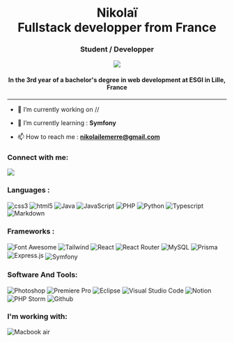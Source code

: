<h1 align="center">Nikolaï <br /> Fullstack developper from France</h1>
<h3 align="center">Student / Developper</h3>
<p align="center">
<img src="https://badges.zahtec.com/views/nikoolaii">
</p>
<h4 align="center">In the 3rd year of a bachelor's degree in web development at ESGI in Lille, France</h4>
<hr />

- 🔭 I’m currently working on //

- 🌱 I’m currently learning : **Symfony**

- 📫 How to reach me : **nikolailemerre@gmail.com**

<h3 align="left">Connect with me:</h3>
<p align="left">
<a href="https://www.linkedin.com/in/nikola%C3%AF-lemerre-bb1a18215/" target="_blank"><img align="center" src="https://img.shields.io/badge/LinkedIn-0077B5?style=for-the-badge&logo=linkedin&logoColor=white" /></a>
</p>

<h3 align="left">Languages :</h3>
<p align = "left">
<img align = "center" src="https://img.shields.io/badge/CSS-239120?&style=for-the-badge&logo=css3&logoColor=white" alt="css3" /> <img align = "center" src="https://img.shields.io/badge/HTML-239120?style=for-the-badge&logo=html5&logoColor=white" alt="html5" /> <img align = "center" src="https://img.shields.io/badge/Java-ED8B00?style=for-the-badge&logo=openjdk&logoColor=white" alt="Java" /> <img align = "center" src="https://img.shields.io/badge/JavaScript-323330?style=for-the-badge&logo=javascript&logoColor=F7DF1E" alt="JavaScript" /> <img align = "center" src="https://img.shields.io/badge/PHP-777BB4?style=for-the-badge&logo=php&logoColor=white" alt="PHP" /> <img align = "center" src="https://img.shields.io/badge/Python-3776AB?style=for-the-badge&logo=python&logoColor=white" alt="Python"/> <img align = "center" src="https://img.shields.io/badge/TypeScript-007ACC?style=for-the-badge&logo=typescript&logoColor=white" alt="Typescript"/> <img align = "center" src="https://img.shields.io/badge/Markdown-000000?style=for-the-badge&logo=markdown&logoColor=white" alt="Markdown" /></p>

<h3 align="left">Frameworks :</h3>
<p align = "left">
<img align = "center" src="https://img.shields.io/badge/Font_Awesome-339AF0?style=for-the-badge&logo=fontawesome&logoColor=white" alt="Font Awesome" /> <img align = "center" src = "https://img.shields.io/badge/Tailwind_CSS-38B2AC?style=for-the-badge&logo=tailwind-css&logoColor=white" alt = "Tailwind" /> <img align = "center" src="https://img.shields.io/badge/React-20232A?style=for-the-badge&logo=react&logoColor=61DAFB" alt = "React" /> <img align="center" src="https://img.shields.io/badge/React_Router-CA4245?style=for-the-badge&logo=react-router&logoColor=white" alt="React Router" /> <img align="center" src="https://img.shields.io/badge/MySQL-005C84?style=for-the-badge&logo=mysql&logoColor=white" alt = "MySQL" /> <img align="center" src="https://img.shields.io/badge/Prisma-3982CE?style=for-the-badge&logo=Prisma&logoColor=white" alt="Prisma" /> <img align="center" src="https://img.shields.io/badge/Express.js-404D59?style=for-the-badge" alt="Express.js" /> <img align="center" src="https://img.shields.io/badge/Symfony-000000?style=for-the-badge&logo=Symfony&logoColor=white" alt="Symfony" style="margin-top: 5px"/>

</p>

<h3 align="left">Software And Tools:</h3>
<p align = "left">
<img align = "center" src="https://img.shields.io/badge/Adobe%20Photoshop-31A8FF?style=for-the-badge&logo=Adobe%20Photoshop&logoColor=black" alt="Photoshop" /> <img align = "center" src="https://img.shields.io/badge/Adobe%20Premiere%20Pro-9999FF?style=for-the-badge&logo=Adobe%20Premiere%20Pro&logoColor=white" alt="Premiere Pro" /> <img align = "center" src="https://img.shields.io/badge/Eclipse-2C2255?style=for-the-badge&logo=eclipse&logoColor=white" alt="Eclipse" /> <img align = "center" src="https://img.shields.io/badge/Visual_Studio_Code-0078D4?style=for-the-badge&logo=visual%20studio%20code&logoColor=white" alt="Visual Studio Code" /> <img align = "center" src="https://img.shields.io/badge/Notion-000000?style=for-the-badge&logo=notion&logoColor=white" alt="Notion" /> <img align ="center" src="http://img.shields.io/badge/-PHPStorm-181717?style=for-the-badge&logo=phpstorm&logoColor=white" alt="PHP Storm"/> <img align ="center" src="https://img.shields.io/badge/GitHub-100000?style=for-the-badge&logo=github&logoColor=white" alt="Github" />
</p>

<h3 align="left">I'm working with:</h3>
<p align = "left">
  <img align="center" src="https://img.shields.io/badge/Apple-MacBook_Air_M2_2022-999999?style=for-the-badge&logo=apple&logoColor=white" alt="Macbook air" />
</p>
